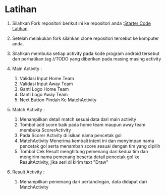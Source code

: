 # Latihan

1. Silahkan Fork repositori berikut ini ke repositori anda :[Starter Code Latihan](https://github.com/polinema-mobile/intent-score-challenge)
2. Setelah melakukan fork silahkan clone repositori tersebut ke komputer anda.
3. Silahkan membuka setiap activity pada kode program android tersebut dan perhatikan tag //TODO yang diberikan pada masing masing activity
4. Main Activity :

   1. Validasi Input Home Team
   2. Validasi Input Away Team
   3. Ganti Logo Home Team
   4. Ganti Logo Away Team
   5. Next Button Pindah Ke MatchActivity

5. Match Activity :
   1. Menampilkan detail match sesuai data dari main activity
   2. Tombol add score baik pada home team maupun away team membuka ScorerActivity
   3. Pada Scorer Activity di isikan nama pencetak gol
   4. MatchActivity Menerima kembali intent ini dan menyimpan nama pencetak gol serta menambah score sesuai dengan tim yang dipilih
   5. Tombol Cek Result menghitung pemenang dari kedua tim dan mengirim nama pemenang beserta detail pencetak gol ke ResultActivity, jika seri di kirim text "Draw"
6. Result Activity :
   1. Menampilkan pemenang dari pertandingan, data didapat dari MatchActivity
